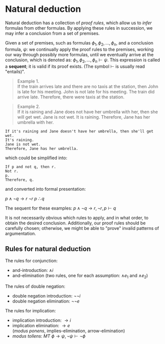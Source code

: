 # Natural deduction

Natural deduction has a collection of _proof rules_, which allow us to _infer_ formulas from other formulas. By applying these rules in succession, we may infer a conclusion from a set of premises.

Given a set of premises, such as formulas $\phi_1, \phi_2, \dots, \phi_n$, and a conclusion formula, $\psi$: we continually apply the proof rules to the premises, working our way through possibly more formulas, until we eventually arrive at the conclusion, which is denoted as: $\phi_1, \phi_2, \dots, \phi_n \vdash \psi$. This expression is called a __sequent__; it is valid if its proof exists. (The symbol $\vdash$ is usually read "entails)".

> Example 1.   
> If the train arrives late and there are no taxis at the station, then John is late for his meeting. John is not late for his meeting. The train did arrive late. Therefore, there were taxis at the station.

> Example 2.    
> If it is raining and Jane does not have her umbrella with her, then she will get wet. Jane is not wet. It is raining. Therefore, Jane has her umbrella with her.

```
If it's raining and Jane doesn't have her umbrella, then she'll get wet.
It's raining.
Jane is not wet.
Therefore, Jane has her umbrella.
```

which could be simplified into:

```
If p and not q, then r.
Not r.
p.
Therefore, q.
```

and converted into formal presentation:

${p}\wedge\neg{q}\rightarrow{r}$
$\neg{r}$
${p}$
$\therefore{q}$

The sequent for these examples: ${p}\wedge\neg{q}\rightarrow{r}, \neg{r}, p \vdash q$

It is not necessarily obvious which rules to apply, and in what order, to obtain the desired conclusion. Additionally, our proof rules should be carefully chosen; otherwise, we might be able to "prove" invalid patterns of argumentation. 


## Rules for natural deduction


The rules for conjunction:
- and-introduction: $\wedge{i}$
- and-elimination (two rules, one for each assumption: $\wedge{e_1}$ and $\wedge{e_2}$)


The rules of double negation:
- double negation introduction: $\neg\neg{i}$
- double negation elimination: $\neg\neg{e}$

The rules for implication:
- implication introduction: $\rightarrow{i}$
- implication elimination: $\rightarrow{e}$    
  (_modus ponens_,  implies-elimination, arrow-elimination)
- _modus tollens_: $MT$
$\phi \rightarrow \psi, \neg \psi \vdash \neg \phi$

